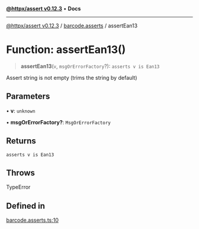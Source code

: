 [**@httpx/assert v0.12.3**](../../README.md) • **Docs**

***

[@httpx/assert v0.12.3](../../README.md) / [barcode.asserts](../README.md) / assertEan13

# Function: assertEan13()

> **assertEan13**(`v`, `msgOrErrorFactory`?): `asserts v is Ean13`

Assert string is not empty (trims the string by default)

## Parameters

• **v**: `unknown`

• **msgOrErrorFactory?**: `MsgOrErrorFactory`

## Returns

`asserts v is Ean13`

## Throws

TypeError

## Defined in

[barcode.asserts.ts:10](https://github.com/belgattitude/httpx/blob/efdc4c7f5d90eb963a8ba204526e9494bbd080b8/packages/assert/src/barcode.asserts.ts#L10)

